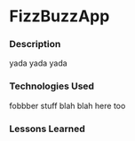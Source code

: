 # FizzBuzzApp


### Description
yada yada yada

### Technologies Used
fobbber stuff blah blah here too

### Lessons Learned

